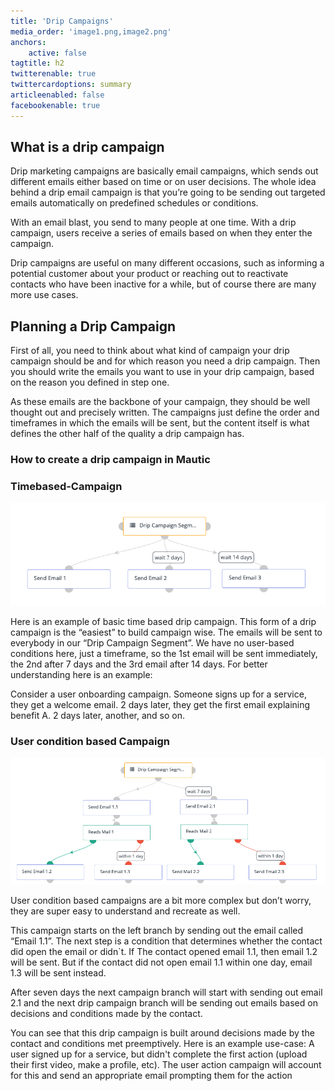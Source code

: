 ```yaml
---
title: 'Drip Campaigns'
media_order: 'image1.png,image2.png'
anchors:
    active: false
tagtitle: h2
twitterenable: true
twittercardoptions: summary
articleenabled: false
facebookenable: true
---
```


## What is a drip campaign
Drip marketing campaigns are basically email campaigns, which sends out different emails either based on time or on user decisions. The whole idea behind a drip email campaign is that you’re going to be sending out targeted emails automatically on predefined schedules or conditions. 

With an email blast, you send to many people at one time. With a drip campaign, users receive a series of emails based on when they enter the campaign.

Drip campaigns are useful on many different occasions, such as informing a potential customer about your product or reaching out to reactivate contacts who have been inactive for a while, but of course there are many more use cases.

## Planning a Drip Campaign

First of all, you need to think about what kind of campaign your drip campaign should be and for which reason you need a drip campaign. Then you should write the emails you want to use in your drip campaign, based on the reason you defined in step one. 

As these emails are the backbone of your campaign, they should be well thought out and precisely written. The campaigns just define the order and timeframes in which the emails will be sent, but the content itself is what defines the other half of the quality a drip campaign has.


### How to create a drip campaign in Mautic

### Timebased-Campaign

![](image1.png)

Here is an example of basic time based drip campaign. This form of a drip campaign is the “easiest” to build campaign wise. The emails will be sent to everybody in our “Drip Campaign Segment”. We have no user-based conditions here, just a timeframe, so the 1st email will be sent immediately, the 2nd after 7 days and the 3rd email after 14 days. For better understanding here is an example:

Consider a user onboarding campaign. Someone signs up for a service, they get a welcome email. 2 days later, they get the first email explaining benefit A. 2 days later, another, and so on.


### User condition based Campaign

![](image2.png)

User condition based campaigns are a bit more complex but don’t worry, they are super easy to understand and recreate as well. 

This campaign starts on the left branch by sending out the email called “Email 1.1”. The next step is a condition that determines whether the contact did open the email or didn`t. If The contact opened email 1.1, then email 1.2 will be sent. But if the contact did not open email 1.1 within one day, email 1.3 will be sent instead. 

After seven days the next campaign branch will start with sending out email 2.1 and the next drip campaign branch will be sending out emails based on decisions and conditions made by the contact.

You can see that this drip campaign is built around decisions made by the contact and conditions met preemptively. Here is an example use-case:
A user signed up for a service, but didn't complete the first action (upload their first video, make a profile, etc). The user action campaign will account for this and send an appropriate email prompting them for the action